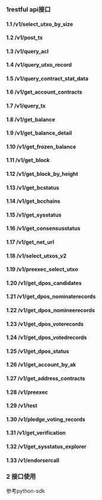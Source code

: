 ###  1restful api接口

#### 1.1 /v1/select_utxo_by_size

#### 1.2 /v1/post_tx

#### 1.3 /v1/query_acl

#### 1.4 /v1/query_utxo_record

#### 1.5 /v1/query_contract_stat_data

#### 1.6 /v1/get_account_contracts

#### 1.7 /v1/query_tx

#### 1.8 /v1/get_balance

#### 1.9 /v1/get_balance_detail

#### 1.10 /v1/get_frozen_balance

#### 1.11 /v1/get_block

#### 1.12 /v1/get_block_by_height

#### 1.13 /v1/get_bcstatus

#### 1.14 /v1/get_bcchains

#### 1.15 /v1/get_sysstatus

#### 1.16 /v1/get_consensusstatus

#### 1.17 /v1/get_net_url

#### 1.18 /v1/select_utxos_v2

#### 1.19 /v1/preexec_select_utxo

#### 1.20 /v1/get_dpos_candidates

#### 1.21 /v1/get_dpos_nominaterecords

#### 1.22 /v1/get_dpos_nomineerecords

#### 1.23 /v1/get_dpos_voterecords

#### 1.24 /v1/get_dpos_votedrecords

#### 1.25  /v1/get_dpos_status

#### 1.26 /v1/get_account_by_ak

#### 1.27 /v1/get_address_contracts

#### 1.28 /v1/preexec

#### 1.29 /v1/test

#### 1.30 /v1/pledge_voting_records

#### 1.31 /v1/get_verification

#### 1.32 /v1/get_sysstatus_explorer

#### 1.33 /v1/endorsercall

### 2 接口使用

参考python-sdk